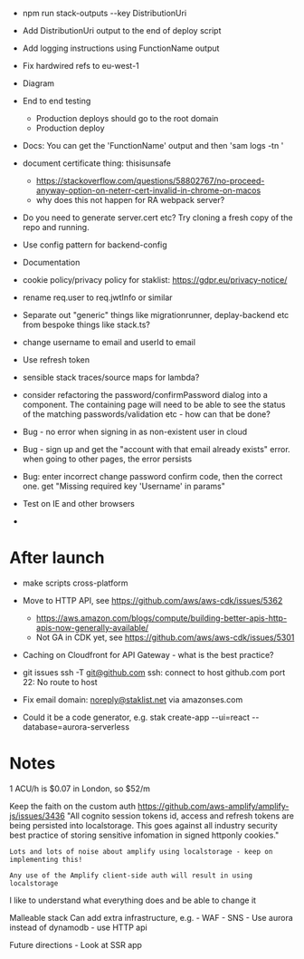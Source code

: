 - npm run stack-outputs --key DistributionUri
- Add DistributionUri output to the end of deploy script
- Add logging instructions using FunctionName output



- Fix hardwired refs to eu-west-1
- Diagram
- End to end testing
  - Production deploys should go to the root domain
  - Production deploy
- Docs: You can get the 'FunctionName' output and then 'sam logs -tn <FunctionName>'

- document certificate thing: thisisunsafe
  - https://stackoverflow.com/questions/58802767/no-proceed-anyway-option-on-neterr-cert-invalid-in-chrome-on-macos
  - why does this not happen for RA webpack server?

- Do you need to generate server.cert etc? Try cloning a fresh copy of the repo and running.

- Use config pattern for backend-config
- Documentation
- cookie policy/privacy policy for staklist: https://gdpr.eu/privacy-notice/
- rename req.user to req.jwtInfo or similar
- Separate out "generic" things like migrationrunner, deplay-backend etc from bespoke things like stack.ts?
- change username to email and userId to email
- Use refresh token
- sensible stack traces/source maps for lambda?
- consider refactoring the password/confirmPassword dialog into a component. The containing page will need to be able to see the status of the matching passwords/validation etc - how can that be done?
- Bug - no error when signing in as non-existent user in cloud
- Bug - sign up and get the "account with that email already exists" error. when going to other pages, the error persists
- Bug: enter incorrect change password confirm code, then the correct one. get "Missing required key 'Username' in params"
- Test on IE and other browsers




- 
# After launch

- make scripts cross-platform
- Move to HTTP API, see https://github.com/aws/aws-cdk/issues/5362
  - https://aws.amazon.com/blogs/compute/building-better-apis-http-apis-now-generally-available/
  - Not GA in CDK yet, see https://github.com/aws/aws-cdk/issues/5301
- Caching on Cloudfront for API Gateway - what is the best practice?
- git issues
    ssh -T git@github.com
    ssh: connect to host github.com port 22: No route to host

- Fix email domain: noreply@staklist.net via amazonses.com 


- Could it be a code generator, e.g. stak create-app --ui=react --database=aurora-serverless

# Notes

1 ACU/h is $0.07 in London, so $52/m

Keep the faith on the custom auth
    https://github.com/aws-amplify/amplify-js/issues/3436
        "All cognito session tokens id, access and refresh tokens are being persisted into localstorage. This goes against all industry security best practice of storing sensitive infomation in signed httponly cookies."

    Lots and lots of noise about amplify using localstorage - keep on implementing this!

    Any use of the Amplify client-side auth will result in using localstorage



I like to understand what everything does and be able to change it

Malleable stack
    Can add extra infrastructure, e.g.
        - WAF
        - SNS
        - Use aurora instead of dynamodb
        - use HTTP api

Future directions
    - Look at SSR app